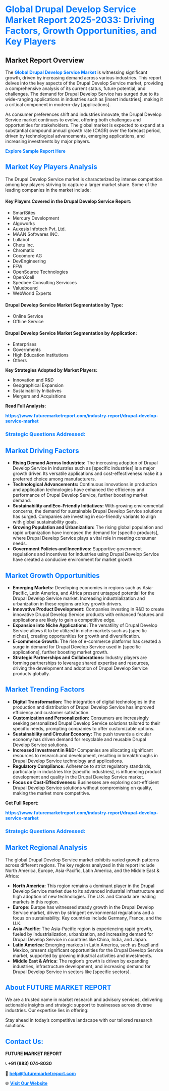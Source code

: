 <h1 style="color: #007BFF;">Global Drupal Develop Service Market Report 2025-2033: Driving Factors, Growth Opportunities, and Key Players</h1>

<section id="overview">
<h2>Market Report Overview</h2>
<p>The <a href="https://www.futuremarketreport.com/industry-report/drupal-develop-service-market" style="color: #007BFF; text-decoration: none;"><strong>Global Drupal Develop Service Market</strong></a> is witnessing significant growth, driven by increasing demand across various industries. This report delves into the key aspects of the Drupal Develop Service market, providing a comprehensive analysis of its current status, future potential, and challenges. The demand for Drupal Develop Service has surged due to its wide-ranging applications in industries such as [insert industries], making it a critical component in modern-day [applications].</p>
<p>As consumer preferences shift and industries innovate, the Drupal Develop Service market continues to evolve, offering both challenges and opportunities for stakeholders. The global market is expected to expand at a substantial compound annual growth rate (CAGR) over the forecast period, driven by technological advancements, emerging applications, and increasing investments by major players.</p>
</section>

<section id="overview">
<p><a href="https://www.futuremarketreport.com/request-sample/reportId=27852" style="color: #007BFF; text-decoration: none;"><strong>Explore Sample Report Here</strong></a></p>
</section>

<section id="key-players">
<h2 style="color: #007BFF;">Market Key Players Analysis</h2>
<p>The Drupal Develop Service market is characterized by intense competition among key players striving to capture a larger market share. Some of the leading companies in the market include:</p>
<h4>Key Players Covered in the Drupal Develop Service Report:</h4>
<ul><li>SmartSites</li><li>Mercury Development</li><li>Algoworks</li><li>Auxesis Infotech Pvt. Ltd.</li><li>MAAN Softwares INC.</li><li>Lullabot</li><li>Chetu Inc.</li><li>Chromatic</li><li>Cocomore AG</li><li>DevEngineering</li><li>FFW</li><li>OpenSource Technologies</li><li>OpenXcell</li><li>Specbee Consulting Servicces</li><li>Valuebound</li><li>WebWorld Experts</li></ul>
<h4>Drupal Develop Service Market Segmentation by Type:</h4>
<ul><li>Online Service</li><li>Offline Service</li></ul>

<h4>Drupal Develop Service Market Segmentation by Application:</h4>
<ul><li>Enterprises</li><li>Governments</li><li>High Education Institutions</li><li>Others</li></ul>
<p><strong>Key Strategies Adopted by Market Players:</strong></p>
<ul>
<li>Innovation and R&D</li>
<li>Geographical Expansion</li>
<li>Sustainability Initiatives</li>
<li>Mergers and Acquisitions</li>
</ul>
</section>

<section>
<p><strong>Read Full Analysis: </strong></p><a href="https://www.futuremarketreport.com/industry-report/drupal-develop-service-market" style="color: #007BFF; text-decoration: none;"><strong>https://www.futuremarketreport.com/industry-report/drupal-develop-service-market</strong></a>
<h3 style="color: #007BFF;">Strategic Questions Addressed:</h3>
</section>

<section id="driving-factors">
<h2 style="color: #007BFF;">Market Driving Factors</h2>
<ul>
<li><strong>Rising Demand Across Industries:</strong> The increasing adoption of Drupal Develop Service in industries such as [specific industries] is a major growth driver. Its versatile applications and cost-effectiveness make it a preferred choice among manufacturers.</li>
<li><strong>Technological Advancements:</strong> Continuous innovations in production and application technologies have enhanced the efficiency and performance of Drupal Develop Service, further boosting market demand.</li>
<li><strong>Sustainability and Eco-Friendly Initiatives:</strong> With growing environmental concerns, the demand for sustainable Drupal Develop Service solutions has surged. Companies are investing in eco-friendly variants to align with global sustainability goals.</li>
<li><strong>Growing Population and Urbanization:</strong> The rising global population and rapid urbanization have increased the demand for [specific products], where Drupal Develop Service plays a vital role in meeting consumer needs.</li>
<li><strong>Government Policies and Incentives:</strong> Supportive government regulations and incentives for industries using Drupal Develop Service have created a conducive environment for market growth.</li>
</ul>
</section>

<section id="growth-opportunities">
<h2 style="color: #007BFF;">Market Growth Opportunities</h2>
<ul>
<li><strong>Emerging Markets:</strong> Developing economies in regions such as Asia-Pacific, Latin America, and Africa present untapped potential for the Drupal Develop Service market. Increasing industrialization and urbanization in these regions are key growth drivers.</li>
<li><strong>Innovative Product Development:</strong> Companies investing in R&D to create innovative Drupal Develop Service products with enhanced features and applications are likely to gain a competitive edge.</li>
<li><strong>Expansion into Niche Applications:</strong> The versatility of Drupal Develop Service allows it to be utilized in niche markets such as [specific niches], creating opportunities for growth and diversification.</li>
<li><strong>E-commerce Growth:</strong> The rise of e-commerce platforms has created a surge in demand for Drupal Develop Service used in [specific applications], further boosting market growth.</li>
<li><strong>Strategic Partnerships and Collaborations:</strong> Industry players are forming partnerships to leverage shared expertise and resources, driving the development and adoption of Drupal Develop Service products globally.</li>
</ul>
</section>

<section id="trending-factors">
<h2 style="color: #007BFF;">Market Trending Factors</h2>
<ul>
<li><strong>Digital Transformation:</strong> The integration of digital technologies in the production and distribution of Drupal Develop Service has improved efficiency and customer satisfaction.</li>
<li><strong>Customization and Personalization:</strong> Consumers are increasingly seeking personalized Drupal Develop Service solutions tailored to their specific needs, prompting companies to offer customizable options.</li>
<li><strong>Sustainability and Circular Economy:</strong> The push towards a circular economy has driven demand for recyclable and reusable Drupal Develop Service solutions.</li>
<li><strong>Increased Investment in R&D:</strong> Companies are allocating significant resources to research and development, resulting in breakthroughs in Drupal Develop Service technology and applications.</li>
<li><strong>Regulatory Compliance:</strong> Adherence to strict regulatory standards, particularly in industries like [specific industries], is influencing product development and quality in the Drupal Develop Service market.</li>
<li><strong>Focus on Cost-Effectiveness:</strong> Businesses are exploring cost-efficient Drupal Develop Service solutions without compromising on quality, making the market more competitive.</li>
</ul>
</section>

<section>
<p><strong>Get Full Report: </strong></p><a href="https://www.futuremarketreport.com/industry-report/drupal-develop-service-market" style="color: #007BFF; text-decoration: none;"><strong>https://www.futuremarketreport.com/industry-report/drupal-develop-service-market</strong></a>
<h3 style="color: #007BFF;">Strategic Questions Addressed:</h3>
</section>


<section id="regional-analysis">
<h2 style="color: #007BFF;">Market Regional Analysis</h2>
<p>The global Drupal Develop Service market exhibits varied growth patterns across different regions. The key regions analyzed in this report include North America, Europe, Asia-Pacific, Latin America, and the Middle East & Africa:</p>
<ul>
<li><strong>North America:</strong> This region remains a dominant player in the Drupal Develop Service market due to its advanced industrial infrastructure and high adoption of new technologies. The U.S. and Canada are leading markets in this region.</li>
<li><strong>Europe:</strong> Europe has witnessed steady growth in the Drupal Develop Service market, driven by stringent environmental regulations and a focus on sustainability. Key countries include Germany, France, and the U.K.</li>
<li><strong>Asia-Pacific:</strong> The Asia-Pacific region is experiencing rapid growth, fueled by industrialization, urbanization, and increasing demand for Drupal Develop Service in countries like China, India, and Japan.</li>
<li><strong>Latin America:</strong> Emerging markets in Latin America, such as Brazil and Mexico, present significant opportunities for the Drupal Develop Service market, supported by growing industrial activities and investments.</li>
<li><strong>Middle East & Africa:</strong> The region’s growth is driven by expanding industries, infrastructure development, and increasing demand for Drupal Develop Service in sectors like [specific sectors].</li>
</ul>
</section>

<footer>
<h2 style="color: #007BFF;">About FUTURE MARKET REPORT</h2>
<p>We are a trusted name in market research and advisory services, delivering actionable insights and strategic support to businesses across diverse industries. Our expertise lies in offering:</p>

<p>Stay ahead in today’s competitive landscape with our tailored research solutions.</p>

<h2 style="color: #007BFF;">Contact Us:</h2>
<p><strong>FUTURE MARKET REPORT</strong></p>
<p>📞 <strong>+91 (883) 074-8030</strong></p>
<p>📧 <strong><a href="mailto:help@futuremarketreport.com" style="color: #007BFF;">help@futuremarketreport.com</a></strong></p>
<p>🌐 <strong><a href="https://www.futuremarketreport.com/" style="color: #007BFF;">Visit Our Website</a></strong></p>
</footer>